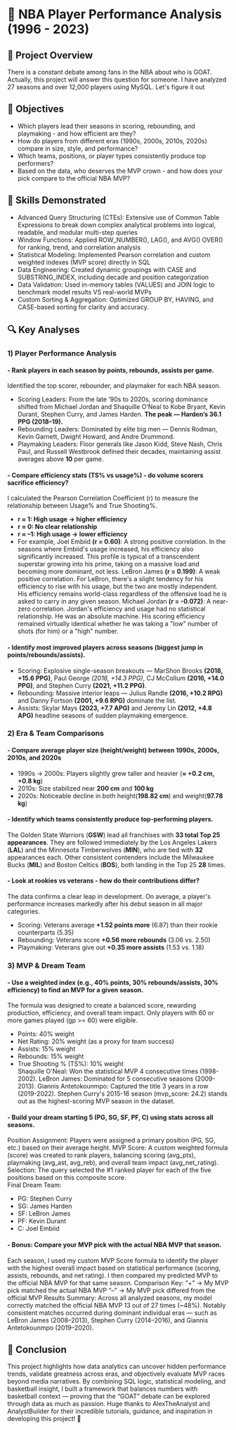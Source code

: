 # 🏀 NBA Player Performance Analysis (1996 - 2023) 


## 📘 Project Overview
There is a constant debate among fans in the NBA about who is GOAT. 
Actually, this project will answer this question for someone. I have analyzed 27 seasons and over 12,000 players using MySQL. 
Let's figure it out

## 🎯 Objectives
- Which players lead their seasons in scoring, rebounding, and playmaking - and how efficient are they?
- How do players from different eras (1990s, 2000s, 2010s, 2020s) compare in size, style, and performance?
- Which teams, positions, or player types consistently produce top performers?
- Based on the data, who deserves the MVP crown - and how does your pick compare to the official NBA MVP?

## 🧠 Skills Demonstrated
- Advanced Query Structuring (CTEs): Extensive use of Common Table Expressions to break down complex analytical problems into logical, readable, and modular multi-step queries
- Window Functions: Applied ROW_NUMBER(), LAG(), and AVG() OVER() for ranking, trend, and correlation analysis
- Statistical Modeling: Implemented Pearson correlation and custom weighted indexes (MVP score) directly in SQL
- Data Engineering: Created dynamic groupings with CASE and SUBSTRING_INDEX, including decade and position categorization
- Data Validation: Used in-memory tables (VALUES) and JOIN logic to benchmark model results VS real-world MVPs
- Custom Sorting & Aggregation: Optimized GROUP BY, HAVING, and CASE-based sorting for clarity and accuracy.

## 🔍 Key Analyses  
### 1) Player Performance Analysis
  #### - Rank players in each season by points, rebounds, assists per game.  
   Identified the top scorer, rebounder, and playmaker for each NBA season.  
   * Scoring Leaders: From the late ’90s to 2020s, scoring dominance shifted from Michael Jordan and Shaquille O’Neal to Kobe Bryant, Kevin Durant, Stephen Curry, and James Harden. **The peak — Harden’s 36.1 PPG (2018–19).**  
   * Rebounding Leaders: Dominated by elite big men — Dennis Rodman, Kevin Garnett, Dwight Howard, and Andre Drummond.  
   * Playmaking Leaders: Floor generals like Jason Kidd, Steve Nash, Chris Paul, and Russell Westbrook defined their decades, maintaining assist averages above **10** per game.
  #### - Compare efficiency stats (TS% vs usage%) - do volume scorers sacrifice efficiency?
   I calculated the Pearson Correlation Coefficient (r) to measure the relationship between Usage% and True Shooting%.  
   * **r ≈ 1: High usage → higher efficiency**
   * **r ≈ 0: No clear relationship** 
   * **r ≈ –1: High usage → lower efficiency**      
   * For example, Joel Embiid **(r = 0.60)**: A strong positive correlation. In the seasons where Embiid's usage increased, his efficiency also significantly increased. This profile is typical of a transcendent superstar growing into his prime, taking on a massive load and becoming more dominant, not less. LeBron James **(r = 0.199)**: A       weak positive correlation. For LeBron, there's a slight tendency for his efficiency to rise with his usage, but the two are mostly independent. His efficiency remains world-class regardless of the offensive load he is asked to carry in any given season. Michael Jordan **(r = -0.072)**: A near-zero correlation. Jordan's efficiency      and usage had no statistical relationship. He was an absolute machine. His scoring efficiency remained virtually identical whether he was taking a "low" number of shots (for him) or a "high" number.
 #### - Identify most improved players across seasons (biggest jump in points/rebounds/assists).
   * Scoring: Explosive single-season breakouts — MarShon Brooks **(2018, +15.6 PPG)**, Paul George *(2016, +14.3 PPG)*, CJ McCollum **(2016, +14.0 PPG)**, and Stephen Curry **(2021, +11.2 PPG)**.
   * Rebounding: Massive interior leaps — Julius Randle **(2016, +10.2 RPG)** and Danny Fortson **(2001, +9.6 RPG)** dominate the list.
   * Assists: Skylar Mays **(2023, +7.7 APG)** and Jeremy Lin **(2012, +4.8 APG)** headline seasons of sudden playmaking emergence.
### 2) Era & Team Comparisons
  #### - Compare average player size (height/weight) between 1990s, 2000s, 2010s, and 2020s
   * 1990s → 2000s: Players slightly grew taller and heavier (**≈ +0.2 cm, +0.8 kg**)
   * 2010s: Size stabilized near **200 cm** and **100 kg**
   * 2020s: Noticeable decline in both height(**198.82 cm**) and weight(**97.78 kg**)
  #### - Identify which teams consistently produce top-performing players.
   The Golden State Warriors (**GSW**) lead all franchises with **33 total Top 25 appearances**. They are followed immediately by the Los Angeles Lakers (**LAL**) and the Minnesota Timberwolves (**MIN**), who are tied with **32** appearances each. Other consistent contenders include the Milwaukee Bucks (**MIL**) and Boston Celtics (**BOS**), both landing in     the Top 25 **28** times.
  #### - Look at rookies vs veterans - how do their contributions differ?
   The data confirms a clear leap in development. On average, a player's performance increases markedly after his debut season in all major categories.
   * Scoring: Veterans average **+1.52 points more** (6.87) than their rookie counterparts (5.35)
   * Rebounding: Veterans score **+0.56 more rebounds** (3.06 vs. 2.50)
   * Playmaking: Veterans give out **+0.35 more assists** (1.53 vs. 1.18)
### 3) MVP & Dream Team
  #### - Use a weighted index (e.g., 40% points, 30% rebounds/assists, 30% efficiency) to find an MVP for a given season.
   The formula was designed to create a balanced score, rewarding production, efficiency, and overall team impact. Only players with 60 or more games played (gp >= 60) were eligible.
   * Points: 40% weight
   * Net Rating: 20% weight (as a proxy for team success)
   * Assists: 15% weight
   * Rebounds: 15% weight
   * True Shooting % (TS%): 10% weight  
Shaquille O'Neal: Won the statistical MVP 4 consecutive times (1998-2002).  LeBron James: Dominated for 5 consecutive seasons (2009-2013).  Giannis Antetokounmpo: Captured the title 3 years in a row (2019-2022).  Stephen Curry's 2015-16 season (mvp_score: 24.2) stands out as the highest-scoring MVP season in the dataset.
  #### - Build your dream starting 5 (PG, SG, SF, PF, C) using stats across all seasons.
   Position Assignment: Players were assigned a primary position (PG, SG, etc.) based on their average height.
   MVP Score: A custom weighted formula (score) was created to rank players, balancing scoring (avg_pts), playmaking (avg_ast, avg_reb), and overall team impact (avg_net_rating).
   Selection: The query selected the #1 ranked player for each of the five positions based on this composite score.    
   Final Dream Team:  
   * PG: Stephen Curry  
   * SG: James Harden  
   * SF: LeBron James  
   * PF: Kevin Durant  
   * C: Joel Embiid
  #### - Bonus: Compare your MVP pick with the actual NBA MVP that season.
   Each season, I used my custom MVP Score formula to identify the player with the highest overall impact based on statistical performance (scoring, assists, rebounds, and net rating). I then compared my predicted MVP to the official NBA MVP for that same season.
   Comparison Key:
   “+” → My MVP pick matched the actual NBA MVP
   “–” → My MVP pick differed from the official MVP
   Results Summary: Across all analyzed seasons, my model correctly matched the official NBA MVP 13 out of 27 times (~48%). Notably consistent matches occurred during dominant individual eras — such as LeBron James (2008–2013), Stephen Curry (2014–2016), and Giannis Antetokounmpo (2019–2020).

## 💭 Conclusion
  This project highlights how data analytics can uncover hidden performance trends, validate greatness across eras, and objectively evaluate MVP races beyond media narratives. By combining SQL logic, statistical modeling, and basketball insight, I built a framework that balances numbers with basketball context — proving that the     “GOAT” debate can be explored through data as much as passion. Huge thanks to AlexTheAnalyst and AnalystBuilder for their incredible tutorials, guidance, and inspiration in developing this project! 🙌 
   
